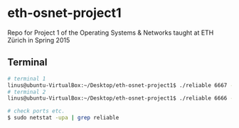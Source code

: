 # eth-osnet-project1
Repo for Project 1 of the Operating Systems & Networks taught at ETH Zürich in Spring 2015

## Terminal

```bash
# terminal 1
linus@ubuntu-VirtualBox:~/Desktop/eth-osnet-project1$ ./reliable 6667 -w 5 -d localhost:6666
# terminal 2
linus@ubuntu-VirtualBox:~/Desktop/eth-osnet-project1$ ./reliable 6666 -w 5 -d localhost:6667

# check ports etc.
$ sudo netstat -upa | grep reliable
```
